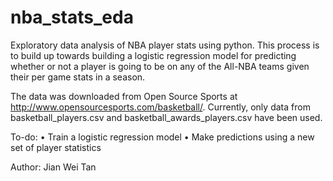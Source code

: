 # nba_stats_eda
Exploratory data analysis of NBA player stats using python. This process is to build up towards building a logistic regression model for predicting whether or not a player is going to be on any of the All-NBA teams given their per game stats in a season.

The data was downloaded from Open Source Sports at http://www.opensourcesports.com/basketball/. Currently, only data from basketball_players.csv and basketball_awards_players.csv have been used.

To-do:
• Train a logistic regression model
• Make predictions using a new set of player statistics

Author: Jian Wei Tan
